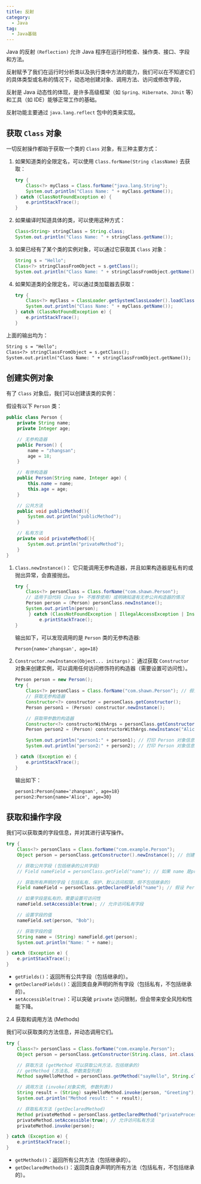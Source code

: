 ```yaml
---
title: 反射
category:
  - Java
tag:
  - Java基础
---
```


Java 的反射 `(Reflection)` 允许 Java 程序在运行时检查、操作类、接口、字段和方法。

反射赋予了我们在运行时分析类以及执行类中方法的能力，我们可以在不知道它们的具体类型或名称的情况下，动态地创建对象、调用方法、访问或修改字段，

反射是 Java 动态性的体现，是许多高级框架（如 `Spring、Hibernate、JUnit` 等）和工具（如 IDE）能够正常工作的基础。

反射功能主要通过 `java.lang.reflect` 包中的类来实现。

## 获取 `Class` 对象

一切反射操作都始于获取一个类的 `Class` 对象，有三种主要方式：

1. 如果知道类的全限定名，可以使用 `Class.forName(String className)` 去获取：

   ```java
   try {
       Class<?> myClass = Class.forName("java.lang.String");
       System.out.println("Class Name: " + myClass.getName());
   } catch (ClassNotFoundException e) {
       e.printStackTrace();
   }
   ```

2. 如果编译时知道具体的类，可以使用这种方式：

   ```java
   Class<String> stringClass = String.class;
   System.out.println("Class Name: " + stringClass.getName());
   ```

3. 如果已经有了某个类的实例对象，可以通过它获取其 `Class` 对象：

   ```java
   String s = "Hello";
   Class<?> stringClassFromObject = s.getClass();
   System.out.println("Class Name: " + stringClassFromObject.getName());
   ```

4. 如果知道类的全限定名，可以通过类加载器去获取：

   ```java
   try {
       Class<?> myClass = ClassLoader.getSystemClassLoader().loadClass("java.lang.String");
       System.out.println("Class Name: " + myClass.getName());
   } catch (ClassNotFoundException e) {
       e.printStackTrace();
   }
   ```

上面的输出均为：

```tex
String s = "Hello";
Class<?> stringClassFromObject = s.getClass();
System.out.println("Class Name: " + stringClassFromObject.getName());
```

## 创建实例对象

有了 `Class` 对象后，我们可以创建该类的实例：

假设有以下 `Person` 类：

```java
public class Person {
    private String name;
    private Integer age;

    // 无参构造器
    public Person() {
        name = "zhangsan";
        age = 18;
    }

    // 有惨构造器
    public Person(String name, Integer age) {
        this.name = name;
        this.age = age;
    }

    // 公共方法
    public void publicMethod(){
        System.out.println("publicMethod");
    }

    // 私有方法
    private void privateMethod(){
        System.out.println("privateMethod");
    }
}
```

1. `Class.newInstance()`： 它只能调用无参构造器，并且如果构造器是私有的或抛出异常，会直接抛出。

   ```java
   try {
       Class<?> personClass = Class.forName("com.shawn.Person");
       // 适用于旧代码（Java 9+ 不推荐使用）或明确知道有无参公共构造器的情况
       Person person = (Person) personClass.newInstance();
       System.out.println(person);
        } catch (ClassNotFoundException | IllegalAccessException | InstantiationException e) {
            e.printStackTrace();
   }
   ```
   输出如下，可以发现调用的是 `Person` 类的无参构造器:
   
   ```tex
   Person{name='zhangsan', age=18}
   ```

2. `Constructor.newInstance(Object... initargs)`： 通过获取 `Constructor` 对象来创建实例，可以调用任何访问修饰符的构造器（需要设置可访问性）。

   ```java
   Person person = new Person();
   try {
       Class<?> personClass = Class.forName("com.shawn.Person"); // 假设有一个 Person 类
       // 获取无参构造器
       Constructor<?> constructor = personClass.getConstructor();
       Person person1 = (Person) constructor.newInstance();
   
       // 获取带参数的构造器
       Constructor<?> constructorWithArgs = personClass.getConstructor(String.class, Integer.class);
       Person person2 = (Person) constructorWithArgs.newInstance("Alice", 30);
   
       System.out.println("person1:" + person1); // 打印 Person 对象信息
       System.out.println("person2:" + person2); // 打印 Person 对象信息
   
   } catch (Exception e) {
       e.printStackTrace();
   }
   ```

   输出如下：

   ```tex
   person1:Person{name='zhangsan', age=18}
   person2:Person{name='Alice', age=30}
   ```

## 获取和操作字段

我们可以获取类的字段信息，并对其进行读写操作。

```java
try {
    Class<?> personClass = Class.forName("com.example.Person");
    Object person = personClass.getConstructor().newInstance(); // 创建一个 Person 实例

    // 获取公共字段 (包括继承的公共字段)
    // Field nameField = personClass.getField("name"); // 如果 name 是private，会抛异常

    // 获取所有声明的字段 (包括私有、保护、默认访问权限，但不包括继承的)
    Field nameField = personClass.getDeclaredField("name"); // 假设 Person 有 private String name;

    // 如果字段是私有的，需要设置可访问性
    nameField.setAccessible(true); // 允许访问私有字段

    // 设置字段的值
    nameField.set(person, "Bob");

    // 获取字段的值
    String name = (String) nameField.get(person);
    System.out.println("Name: " + name);

} catch (Exception e) {
    e.printStackTrace();
}
```

- `getFields()`：返回所有公共字段（包括继承的）。
- `getDeclaredFields()`：返回类自身声明的所有字段（包括私有，不包括继承的）。
- `setAccessible(true)`：可以突破 `private` 访问限制，但会带来安全风险和性能下降。

2.4 获取和调用方法 (Methods)

我们可以获取类的方法信息，并动态调用它们。

```java
try {
    Class<?> personClass = Class.forName("com.example.Person");
    Object person = personClass.getConstructor(String.class, int.class).newInstance("Charlie", 28);

    // 获取方法 (getMethod 可以获取公共方法，包括继承的)
    // getMethod (方法名, 参数类型列表)
    Method sayHelloMethod = personClass.getMethod("sayHello", String.class);

    // 调用方法 (invoke(对象实例, 参数列表))
    String result = (String) sayHelloMethod.invoke(person, "Greeting");
    System.out.println("Method result: " + result);

    // 获取私有方法 (getDeclaredMethod)
    Method privateMethod = personClass.getDeclaredMethod("privateProcess");
    privateMethod.setAccessible(true); // 允许访问私有方法
    privateMethod.invoke(person);

} catch (Exception e) {
    e.printStackTrace();
}
```

- `getMethods()`：返回所有公共方法（包括继承的）。
- `getDeclaredMethods()`：返回类自身声明的所有方法（包括私有，不包括继承的）。






